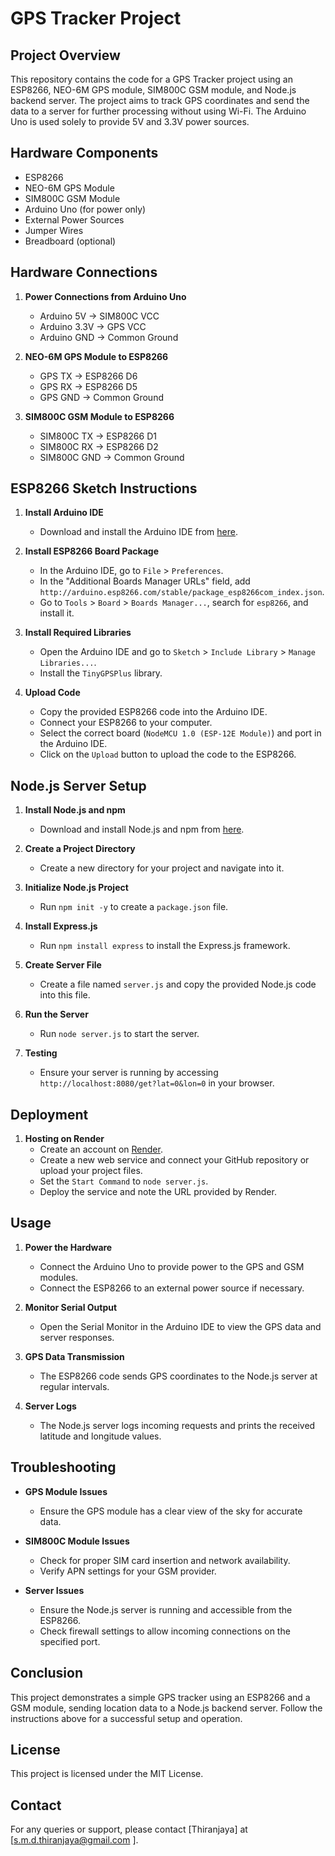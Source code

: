 # GPS Tracker Project

## Project Overview

This repository contains the code for a GPS Tracker project using an ESP8266, NEO-6M GPS module, SIM800C GSM module, and Node.js backend server. The project aims to track GPS coordinates and send the data to a server for further processing without using Wi-Fi. The Arduino Uno is used solely to provide 5V and 3.3V power sources.

## Hardware Components

- ESP8266
- NEO-6M GPS Module
- SIM800C GSM Module
- Arduino Uno (for power only)
- External Power Sources
- Jumper Wires
- Breadboard (optional)

## Hardware Connections

1. **Power Connections from Arduino Uno**
   - Arduino 5V -> SIM800C VCC
   - Arduino 3.3V -> GPS VCC
   - Arduino GND -> Common Ground

2. **NEO-6M GPS Module to ESP8266**
   - GPS TX -> ESP8266 D6
   - GPS RX -> ESP8266 D5
   - GPS GND -> Common Ground

3. **SIM800C GSM Module to ESP8266**
   - SIM800C TX -> ESP8266 D1
   - SIM800C RX -> ESP8266 D2
   - SIM800C GND -> Common Ground

## ESP8266 Sketch Instructions

1. **Install Arduino IDE**
   - Download and install the Arduino IDE from [here](https://www.arduino.cc/en/software).

2. **Install ESP8266 Board Package**
   - In the Arduino IDE, go to `File` > `Preferences`.
   - In the "Additional Boards Manager URLs" field, add `http://arduino.esp8266.com/stable/package_esp8266com_index.json`.
   - Go to `Tools` > `Board` > `Boards Manager...`, search for `esp8266`, and install it.

3. **Install Required Libraries**
   - Open the Arduino IDE and go to `Sketch` > `Include Library` > `Manage Libraries...`.
   - Install the `TinyGPSPlus` library.

4. **Upload Code**
   - Copy the provided ESP8266 code into the Arduino IDE.
   - Connect your ESP8266 to your computer.
   - Select the correct board (`NodeMCU 1.0 (ESP-12E Module)`) and port in the Arduino IDE.
   - Click on the `Upload` button to upload the code to the ESP8266.

## Node.js Server Setup

1. **Install Node.js and npm**
   - Download and install Node.js and npm from [here](https://nodejs.org/).

2. **Create a Project Directory**
   - Create a new directory for your project and navigate into it.

3. **Initialize Node.js Project**
   - Run `npm init -y` to create a `package.json` file.

4. **Install Express.js**
   - Run `npm install express` to install the Express.js framework.

5. **Create Server File**
   - Create a file named `server.js` and copy the provided Node.js code into this file.

6. **Run the Server**
   - Run `node server.js` to start the server.

7. **Testing**
   - Ensure your server is running by accessing `http://localhost:8080/get?lat=0&lon=0` in your browser.

## Deployment

1. **Hosting on Render**
   - Create an account on [Render](https://render.com/).
   - Create a new web service and connect your GitHub repository or upload your project files.
   - Set the `Start Command` to `node server.js`.
   - Deploy the service and note the URL provided by Render.

## Usage

1. **Power the Hardware**
   - Connect the Arduino Uno to provide power to the GPS and GSM modules.
   - Connect the ESP8266 to an external power source if necessary.

2. **Monitor Serial Output**
   - Open the Serial Monitor in the Arduino IDE to view the GPS data and server responses.

3. **GPS Data Transmission**
   - The ESP8266 code sends GPS coordinates to the Node.js server at regular intervals.

4. **Server Logs**
   - The Node.js server logs incoming requests and prints the received latitude and longitude values.

## Troubleshooting

- **GPS Module Issues**
  - Ensure the GPS module has a clear view of the sky for accurate data.

- **SIM800C Module Issues**
  - Check for proper SIM card insertion and network availability.
  - Verify APN settings for your GSM provider.

- **Server Issues**
  - Ensure the Node.js server is running and accessible from the ESP8266.
  - Check firewall settings to allow incoming connections on the specified port.

## Conclusion

This project demonstrates a simple GPS tracker using an ESP8266 and a GSM module, sending location data to a Node.js backend server. Follow the instructions above for a successful setup and operation.

## License

This project is licensed under the MIT License.

## Contact

For any queries or support, please contact [Thiranjaya] at [s.m.d.thiranjaya@gmail.com
].
